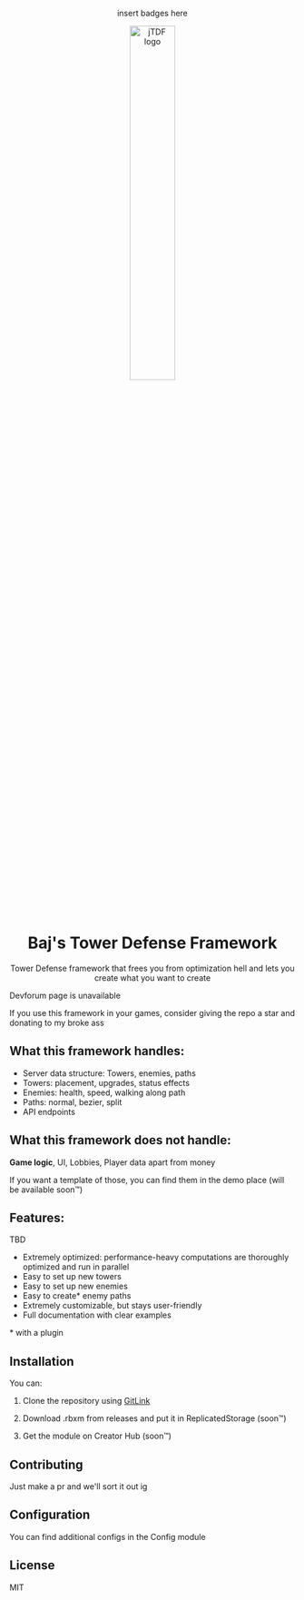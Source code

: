 <div align="center">
  
  insert badges here
  
<img src="https://github.com/user-attachments/assets/2aefaadd-2863-4fae-86c0-38e1d13ced27" alt="jTDF logo" width="40%" align="center">

# Baj's Tower Defense Framework

Tower Defense framework that frees you from optimization hell and lets you create what you want to create

</div>

Devforum page is unavailable

If you use this framework in your games, consider giving the repo a star and donating to my broke ass

## What this framework handles:
- Server data structure: Towers, enemies, paths
- Towers: placement, upgrades, status effects
- Enemies: health, speed, walking along path
- Paths: normal, bezier, split
- API endpoints

## What this framework does not handle:
**Game logic**,
UI,
Lobbies,
Player data apart from money

If you want a template of those, you can find them in the demo place (will be available soon™️)

## Features:
TBD
- Extremely optimized: performance-heavy computations are thoroughly optimized and run in parallel
- Easy to set up new towers
- Easy to set up new enemies
- Easy to create* enemy paths
- Extremely customizable, but stays user-friendly
- Full documentation with clear examples

\* with a plugin

## Installation
You can:

1. Clone the repository using <a href="https://devforum.roblox.com/t/git-sync-plugin-the-missing-link-between-github-and-roblox-studio/3539801">GitLink</a>

2. Download .rbxm from releases and put it in ReplicatedStorage (soon™️)

3. Get the module on Creator Hub (soon™️)

## Contributing
Just make a pr and we'll sort it out ig

## Configuration

You can find additional configs in the Config module

## License
MIT
